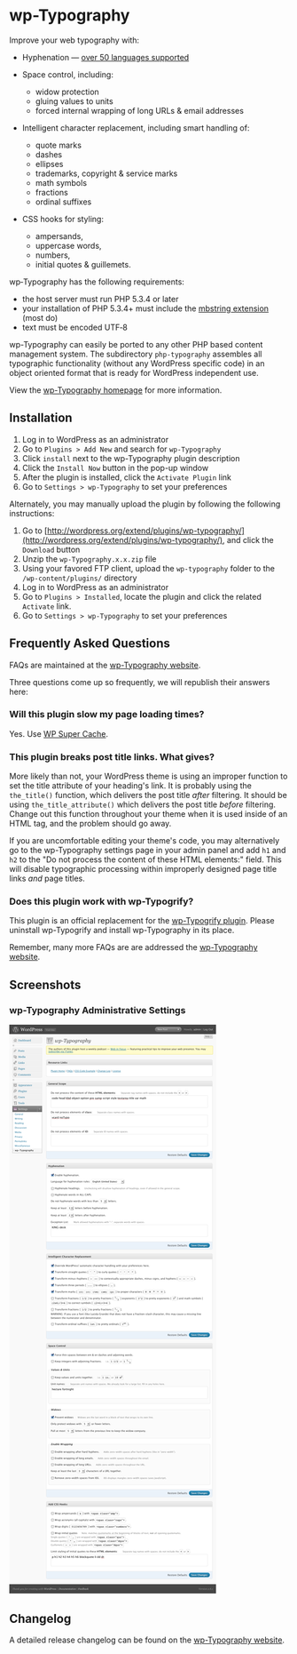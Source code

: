 # wp-Typography #

Improve your web typography with:

* Hyphenation &mdash; [over 50 languages supported](https://code.mundschenk.at/wp-typography/frequently-asked-questions/#what-hyphenation-language-patterns-are-included)

* Space control, including:
    * widow protection
    * gluing values to units
    * forced internal wrapping of long URLs & email addresses

* Intelligent character replacement, including smart handling of:
    * quote marks
    * dashes
    * ellipses
    * trademarks, copyright & service marks
    * math symbols
    * fractions
    * ordinal suffixes

* CSS hooks for styling:
    * ampersands,
    * uppercase words,
    * numbers,
    * initial quotes & guillemets.

wp‐Typography has the following requirements:

* the host server must run PHP 5.3.4 or later
* your installation of PHP 5.3.4+ must include the [mbstring extension](http://us3.php.net/manual/en/mbstring.installation.php) (most do)
* text must be encoded UTF‐8

wp-Typography can easily be ported to any other PHP based content management system. The subdirectory `php-typography` assembles all typographic functionality (without any WordPress specific code) in an object oriented format that is ready for WordPress independent use.

View the [wp-Typography homepage](https://code.mundschenk.at/wp-typography/ "wp-Typography Homepage") for more information.

## Installation ##

1. Log in to WordPress as an administrator
2. Go to `Plugins > Add New` and search for `wp-Typography`
3. Click `install` next to the wp-Typography plugin description
4. Click the `Install Now` button in the pop-up window
5. After the plugin is installed, click the `Activate Plugin` link
6. Go to `Settings > wp-Typography` to set your preferences

Alternately, you may manually upload the plugin by following the following instructions:

1. Go to [http://wordpress.org/extend/plugins/wp-typography/](http://wordpress.org/extend/plugins/wp-typography/), and click the `Download` button
2. Unzip the `wp-Typography.x.x.zip` file
3. Using your favored FTP client, upload the `wp-typography` folder to the `/wp-content/plugins/` directory
4. Log in to WordPress as an administrator
5. Go to `Plugins > Installed`, locate the plugin and click the related `Activate` link.
6. Go to `Settings > wp-Typography` to set your preferences

## Frequently Asked Questions ##

FAQs are maintained at the [wp-Typography website](https://code.mundschenk.at/wp-typography/frequently-asked-questions/ "wp-Typography FAQs").

Three questions come up so frequently, we will republish their answers here:

### Will this plu­gin slow my page load­ing times? ###

Yes. Use [WP Super Cache](http://wordpress.org/extend/plugins/wp-super-cache/).

### This plugin breaks post title links.  What gives? ###

More likely than not, your WordPress theme is using an improper function to set the title attribute of your heading's link.  It is probably using the `the_title()` function, which delivers the post title *after* filtering.  It should be using `the_title_attribute()` which delivers the post title *before* filtering.  Change out this function throughout your theme when it is used inside of an HTML tag, and the problem should go away.

If you are uncomfortable editing your theme's code, you may alternatively go to the wp-Typography settings page in your admin panel and add `h1` and `h2` to the "Do not process the content of these HTML elements:" field.  This will disable typographic processing within improperly designed page title links <em>and</em> page titles.

### Does this plugin work with wp-Typogrify? ###

This plugin is an official replacement for the [wp-Typogrify plugin](http://wordpress.org/extend/plugins/wp-typogrify/).  Please uninstall wp-Typogrify and install wp-Typography in its place.

Remember, many more FAQs are are addressed the [wp-Typography website](https://code.mundschenk.at/wp-typography/frequently-asked-questions/).


## Screenshots ##

### wp-Typography Administrative Settings ###
![Imawp-Typography administrative settings](wp-assets/screenshot-1.png)

## Changelog ##

A detailed release changelog can be found on the [wp-Typography website](https://code.mundschenk.at/wp-typography/changes/).

